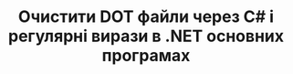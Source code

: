 ---
############################# Static ############################
layout: "auto-gen-gist"
draft: false
path: "uk/redaction/net/regex/dot"
otherformats: CSV DOC DOCM DOCX DOTM DOTX PDF POT POTM PPS PPSM PPSX PPT PPTM PPTX RTF XLS XLSM XLSX XLT XLTM XLTX  

############################# Head ############################
head_title: "Редагувати DOT документи за допомогою регулярних виразів через .NET Core"
head_description: "Видаляйте конфіденційну інформацію за допомогою регулярного виразу з документів різних форматів"

############################# Header ############################
title: "Очистити DOT файли через C# і регулярні вирази в .NET основних програмах"
description: "Знаходьте та видаляйте конфіденційну інформацію з документів Office і OpenOffice, електронних таблиць і презентацій, а також DOT на Windows, Linux та macOS"

################### SubMenu/Download Button #####################
submenu:
    enable: true

############################# About ############################
about:
    enable: true
    title: "Редагування тексту документа для API .NET"
    content: |
        Єдиний незалежний від формату інтерфейс для очищення конфіденційної та секретної інформації з документів і зображень PDF, Word, Excel, PowerPoint, включаючи можливість змінювати метадані та видаляти коментарі. За допомогою інструмента GroupDocs.Redaction for .NET ви можете відредагувати секретну інформацію та зберегти відредагований документ у PDF, перетворивши всі сторінки на растрові зображення або зберегти документ у вихідному форматі для подальшого редагування.

############################# Steps ############################
steps:
    enable: true
    title_left: "Відредагуйте текст із DOT за допомогою регулярних виразів через C#"
    content_left: |
        [GroupDocs.Redaction](uk//redaction/net/) дозволяє розробникам .NET використовувати всі регулярні вирази для редагування файлу DOT за кілька простих кроків.

        *   Створіть екземпляр класу [Redactor](https://apireference.groupdocs.com/redaction/net/groupdocs.redaction/redactor) і завантажте файл DOT
        *   Створіть екземпляр класу [RegexRedaction](https://apireference.groupdocs.com/redaction/net/groupdocs.redaction.redactions/regexredaction), щоб знайти та замінити текст
        *   Виклик методу [Redactor.Apply](https://apireference.groupdocs.com/redaction/net/groupdocs.redaction/redactor/methods/apply/index) з об’єктом RegexRedaction
        
    title_right: "Початок роботи з Redaction API"
    content_right: |
        Встановіть із командного рядка як ```nuget install GroupDocs.Redaction``` або через консоль диспетчера пакетів Visual Studio за допомогою ```Install-Package GroupDocs.Redaction```. 
        Крім того, отримайте офлайн-інсталятор MSI або DLL у файлі ZIP із [завантажень](https://downloads.groupdocs.com/redaction/net) і посилайтеся на нього у своєму проекті вручну.  
        
    code: |
        ```cs
        using (Redactor redactor = new Redactor(@"sample.dot"))
        {
        	redactor.Apply(new RegexRedaction("\\d{2}\\s*\\d{2}[^\\d]*\\d{6}", new ReplacementOptions(System.Drawing.Color.Blue)));
        	redactor.Save();
        }
        ```

############################# Demos ############################
demos:
    enable: true
############################# About Formats ############################
about_formats:
    enable: true
############################# More Formats ############################
more_formats:
    enable: true

############################# Back to top ###############################
back_to_top:
    enable: true
---